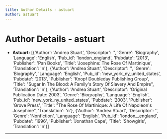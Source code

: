 ```yaml
---
title: Author Details - astuart
author: astuart
---
```


# Author Details - astuart

<ul>
    <li><strong>Astuart:</strong> [{'Author': 'Andrea Stuart', 'Descriptor': '', 'Genre': 'Biography', 'Language': 'English', 'Pub_id': 'london_england', 'Pubdate': '2013', 'Publisher': 'Pan Books', 'Title': 'Josephine: The Rose Of Martinique', 'Translation': 'n'}, {'Author': 'Andrea Stuart', 'Descriptor': '', 'Genre': 'Biography', 'Language': 'English', 'Pub_id': 'new_york_ny_united_states', 'Pubdate': '2013', 'Publisher': 'Knopf Doubleday Publishing Group', 'Title': "Sugar In The Blood: A Family's Story Of Slavery And Empire", 'Translation': 'n'}, {'Author': 'Andrea Stuart', 'Descriptor': 'Original Publication Date: 2003', 'Genre': 'Biography', 'Language': 'English', 'Pub_id': 'new_york_ny_united_states', 'Pubdate': '2003', 'Publisher': 'Grove Press', 'Title': "The Rose Of Martinique: A Life Of Napoleon's Josephine", 'Translation': 'n'}, {'Author': 'Andrea Stuart', 'Descriptor': '', 'Genre': 'Nonfiction', 'Language': 'English', 'Pub_id': 'london__england', 'Pubdate': '1996', 'Publisher': 'Jonathan Cape', 'Title': 'Showgirls', 'Translation': 'n'}]</li>
</ul>
<hr>